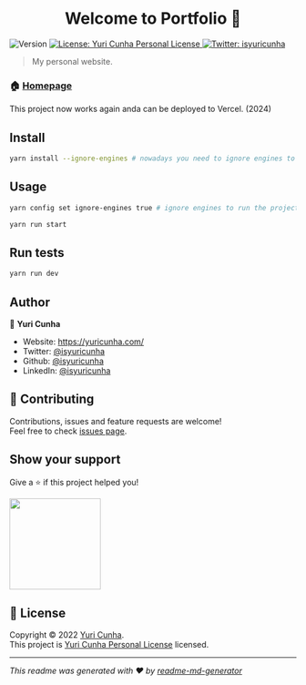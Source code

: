 <h1 align="center">Welcome to Portfolio 👋</h1>
<p>
  <img alt="Version" src="https://img.shields.io/badge/version-1.1-blue.svg?cacheSeconds=2592000" />
  <a href="https://github.com/isyuricunha/portfolio-v1/blob/master/LICENSE.md" target="_blank">
    <img alt="License: Yuri Cunha Personal License" src="https://img.shields.io/badge/License-Yuri Cunha Personal License-yellow.svg" />
  </a>
  <a href="https://twitter.com/isyuricunha" target="_blank">
    <img alt="Twitter: isyuricunha" src="https://img.shields.io/twitter/follow/isyuricunha.svg?style=social" />
  </a>
</p>

> My personal website.

### 🏠 [Homepage](https://www.yuricunha.com/)

This project now works again anda can be deployed to Vercel. (2024)

## Install

```sh
yarn install --ignore-engines # nowadays you need to ignore engines to install the dependencies
```

## Usage

```sh
yarn config set ignore-engines true # ignore engines to run the project

```

```sh
yarn run start
```

## Run tests

```sh
yarn run dev
```

## Author

👤 **Yuri Cunha**

- Website: https://yuricunha.com/
- Twitter: [@isyuricunha](https://twitter.com/isyuricunha)
- Github: [@isyuricunha](https://github.com/isyuricunha)
- LinkedIn: [@isyuricunha](https://linkedin.com/in/isyuricunha)

## 🤝 Contributing

Contributions, issues and feature requests are welcome!<br />Feel free to check [issues page](https://github.com/isyuricunha/website/issues).

## Show your support

Give a ⭐️ if this project helped you!

<a href="https://www.patreon.com/isyuricunha">
  <img src="https://c5.patreon.com/external/logo/become_a_patron_button@2x.png" width="160">
</a>

## 📝 License

Copyright © 2022 [Yuri Cunha](https://github.com/isyuricunha).<br />
This project is [Yuri Cunha Personal License](https://github.com/isyuricunha/portfolio-v1/blob/master/LICENSE.md) licensed.

---

_This readme was generated with ❤️ by [readme-md-generator](https://github.com/kefranabg/readme-md-generator)_
